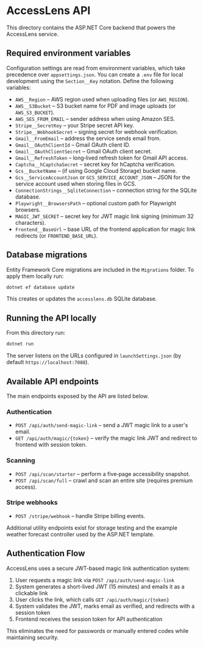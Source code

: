 # AccessLens API

This directory contains the ASP.NET Core backend that powers the AccessLens service.

## Required environment variables

Configuration settings are read from environment variables, which take precedence over `appsettings.json`. You can create a `.env` file for local development using the `Section__Key` notation. Define the following variables:

- `AWS__Region` – AWS region used when uploading files (or `AWS_REGION`).
- `AWS__S3Bucket` – S3 bucket name for PDF and image uploads (or `AWS_S3_BUCKET`).
- `AWS_SES_FROM_EMAIL` – sender address when using Amazon SES.
- `Stripe__SecretKey` – your Stripe secret API key.
- `Stripe__WebhookSecret` – signing secret for webhook verification.
- `Gmail__FromEmail` – address the service sends email from.
- `Gmail__OAuthClientId` – Gmail OAuth client ID.
- `Gmail__OAuthClientSecret` – Gmail OAuth client secret.
- `Gmail__RefreshToken` – long‑lived refresh token for Gmail API access.
- `Captcha__hCaptchaSecret` – secret key for hCaptcha verification.
- `Gcs__BucketName` – (if using Google Cloud Storage) bucket name.
- `Gcs__ServiceAccountJson` or `GCS_SERVICE_ACCOUNT_JSON` – JSON for the service account used when storing files in GCS.
- `ConnectionStrings__SqliteConnection` – connection string for the SQLite database.
- `Playwright__BrowsersPath` – optional custom path for Playwright browsers.
- `MAGIC_JWT_SECRET` – secret key for JWT magic link signing (minimum 32 characters).
 - `Frontend__BaseUrl` – base URL of the frontend application for magic link redirects (or `FRONTEND_BASE_URL`).

## Database migrations

Entity Framework Core migrations are included in the `Migrations` folder. To apply them locally run:

```bash
dotnet ef database update
```

This creates or updates the `accesslens.db` SQLite database.

## Running the API locally

From this directory run:

```bash
dotnet run
```

The server listens on the URLs configured in `launchSettings.json` (by default `https://localhost:7088`).

## Available API endpoints

The main endpoints exposed by the API are listed below.

### Authentication

- `POST /api/auth/send-magic-link` – send a JWT magic link to a user's email.
- `GET /api/auth/magic/{token}` – verify the magic link JWT and redirect to frontend with session token.

### Scanning

- `POST /api/scan/starter` – perform a five‑page accessibility snapshot.
- `POST /api/scan/full` – crawl and scan an entire site (requires premium access).

### Stripe webhooks

- `POST /stripe/webhook` – handle Stripe billing events.

Additional utility endpoints exist for storage testing and the example weather forecast controller used by the ASP.NET template.

## Authentication Flow

AccessLens uses a secure JWT-based magic link authentication system:

1. User requests a magic link via `POST /api/auth/send-magic-link`
2. System generates a short-lived JWT (15 minutes) and emails it as a clickable link
3. User clicks the link, which calls `GET /api/auth/magic/{token}`
4. System validates the JWT, marks email as verified, and redirects with a session token
5. Frontend receives the session token for API authentication

This eliminates the need for passwords or manually entered codes while maintaining security.